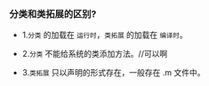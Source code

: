 ### 分类和类拓展的区别?

* 1.`分类` 的加载在 `运行时`，`类拓展` 的加载在 `编译时`。

* 2.`分类` 不能给系统的类添加方法。//可以啊
* 3.`类拓展` 只以声明的形式存在，一般存在 .m 文件中。

